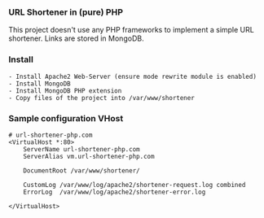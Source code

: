 ### URL Shortener in (pure) PHP ###

This project doesn't use any PHP frameworks to implement a simple URL shortener. Links are stored in MongoDB.

### Install ###

    - Install Apache2 Web-Server (ensure mode rewrite module is enabled)
    - Install MongoDB
    - Install MongoDB PHP extension
    - Copy files of the project into /var/www/shortener
    
### Sample configuration VHost ###

    # url-shortener-php.com
    <VirtualHost *:80>
        ServerName url-shortener-php.com
        ServerAlias vm.url-shortener-php.com
    
        DocumentRoot /var/www/shortener/
    
        CustomLog /var/www/log/apache2/shortener-request.log combined
        ErrorLog  /var/www/log/apache2/shortener-error.log
    
    </VirtualHost>